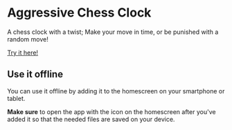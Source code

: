 # Aggressive Chess Clock

A chess clock with a twist; Make your move in time, or be punished with a random move!

[Try it here!](http://eviloatmeal.se/aggressive-chess-clock/)

## Use it offline

You can use it offline by adding it to the homescreen on your smartphone or tablet.

**Make sure** to open the app with the icon on the homescreen after you've added it so that the needed files are saved on your device.

